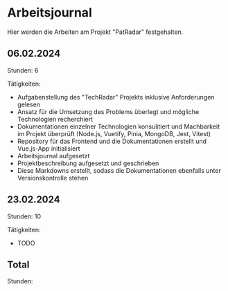 # Arbeitsjournal
Hier werden die Arbeiten am Projekt "PatRadar" festgehalten.

## 06.02.2024
Stunden: 6

Tätigkeiten:

- Aufgabenstellung des "TechRadar" Projekts inklusive Anforderungen  gelesen
- Ansatz für die Umsetzung des Problems überlegt und mögliche Technologien recherchiert
- Dokumentationen einzelner Technologien konsulitiert und Machbarkeit im Projekt überprüft (Node.js, Vuetify, Pinia, MongoDB, Jest, Vitest)
- Repository für das Frontend und die Dokumentationen erstellt und Vue.js-App initialisiert
- Arbeitsjournal aufgesetzt
- Projektbeschreibung aufgesetzt und geschrieben
- Diese Markdowns erstellt, sodass die Dokumentationen ebenfalls unter Versionskontrolle stehen

## 23.02.2024
Stunden: 10

Tätigkeiten:

- TODO




## Total
Stunden: 
